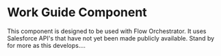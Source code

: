 # Work Guide Component

This component is designed to be used with Flow Orchestrator. It uses Salesforce API's that have not yet been made publicly available. Stand by for more as this develops.... 
